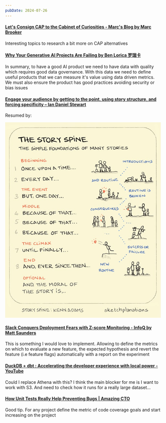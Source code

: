 ```yaml
---
pubDate: 2024-07-26
---
```


#### [Let's Consign CAP to the Cabinet of Curiosities - Marc's Blog by Marc Brooker](https://brooker.co.za/blog/2024/07/25/cap-again.html)

Interesting topics to research a bit more on CAP alternatives

#### [Why Your Generative AI Projects Are Failing by Ben Lorica 罗瑞卡](https://gradientflow.substack.com/p/why-your-generative-ai-projects-are)

In summary, to have a good AI product we need to have data with quality which requires good data governance. With this data we need to define useful products that we can measure it's value using data driven metrics. We must also ensure the product has good practices avoiding security or bias issues

#### [Engage your audience by getting to the point, using story structure, and forcing specificity – Ian Daniel Stewart](https://iandanielstewart.com/2024/06/09/engage-your-audience-by-getting-to-the-point-using-story-structure-and-forcing-specificity/)

Resumed by:

![storyline talk](./storyline.png)

#### [Slack Conquers Deployment Fears with Z-score Monitoring - InfoQ by Matt Saunders](https://www.infoq.com/news/2024/03/slack-z-score-monitoring/)

This is something I would love to implement. Allowing to define the metrics on which to evaluate a new feature, the expected hypothesis and revert the feature (i.e feature flags) automatically with a report on the experiment

#### [DuckDB + dbt : Accelerating the developer experience with local power - YouTube](https://www.youtube.com/live/Baoay4k2b34?si=LCb5LbGzyJ4iCKaD)

Could I replace Athena with this? I think the main blocker for me is I want to work with S3. And need to check how it runs for a really large dataset…

#### [How Unit Tests Really Help Preventing Bugs | Amazing CTO](https://www.amazingcto.com/how-unit-tests-find-prevent-bugs/)

Good tip. For any project define the metric of code coverage goals and start increasing on the project
